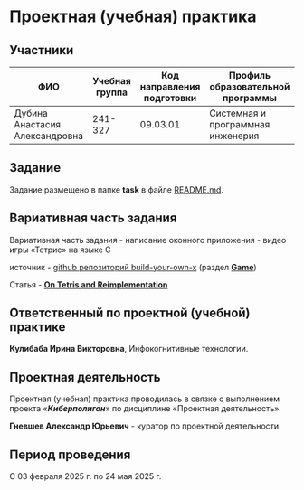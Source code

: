 # Проектная (учебная) практика

## Участники

| ФИО | Учебная группа | Код направления подготовки | Профиль образовательной программы |
|-|-|-|-|
| Дубина Анастасия Александровна | 241-327 | 09.03.01 | Системная и программная инженерия |

## Задание

Задание размещено в папке **task** в файле [README.md](task/README.md).

## Вариативная часть задания

Вариативная часть задания - написание оконного приложения - видео игры «Тетрис» на языке С 

источник - [github репозиторий build-your-own-x](https://github.com/codecrafters-io/build-your-own-x)
(раздел [**Game**](https://github.com/codecrafters-io/build-your-own-x?tab=readme-ov-file#build-your-own-game))

Статья - [**On Tetris and Reimplementation**](https://brennan.io/2015/06/12/tetris-reimplementation/)

## Ответственный по проектной (учебной) практике

**Кулибаба Ирина Викторовна**, Инфокогнитивные технологии.

## Проектная деятельность

Проектная (учебная) практика проводилась в связке с выполнением проекта «***Киберполигон***» по дисциплине «Проектная деятельность».

**Гневшев Александр Юрьевич** - куратор по проектной деятельности.

## Период проведения

С 03 февраля 2025 г. по 24 мая 2025 г.
